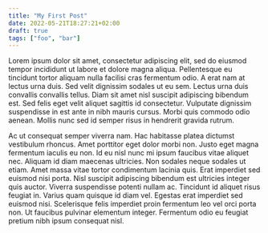 ```yaml
---
title: "My First Post"
date: 2022-05-21T18:27:21+02:00
draft: true
tags: ["foo", "bar"]
---
```


Lorem ipsum dolor sit amet, consectetur adipiscing elit, sed do eiusmod tempor 
incididunt ut labore et dolore magna aliqua. Pellentesque eu tincidunt tortor 
aliquam nulla facilisi cras fermentum odio. A erat nam at lectus urna duis. 
Sed velit dignissim sodales ut eu sem. Lectus urna duis convallis convallis 
tellus. Diam sit amet nisl suscipit adipiscing bibendum est. Sed felis eget 
velit aliquet sagittis id consectetur. Vulputate dignissim suspendisse in est 
ante in nibh mauris cursus. Morbi quis commodo odio aenean. Mollis nunc sed id 
semper risus in hendrerit gravida rutrum.

<!--more-->

Ac ut consequat semper viverra nam. Hac habitasse platea dictumst vestibulum 
rhoncus. Amet porttitor eget dolor morbi non. Justo eget magna fermentum 
iaculis eu non. Id eu nisl nunc mi ipsum faucibus vitae aliquet nec. Aliquam 
id diam maecenas ultricies. Non sodales neque sodales ut etiam. Amet massa 
vitae tortor condimentum lacinia quis. Erat imperdiet sed euismod nisi porta. 
Nisl suscipit adipiscing bibendum est ultricies integer quis auctor. Viverra 
suspendisse potenti nullam ac. Tincidunt id aliquet risus feugiat in. Varius 
quam quisque id diam vel. Egestas erat imperdiet sed euismod nisi. Scelerisque 
felis imperdiet proin fermentum leo vel orci porta non. Ut faucibus pulvinar 
elementum integer. Fermentum odio eu feugiat pretium nibh ipsum consequat nisl.